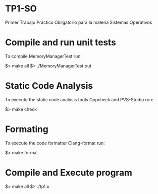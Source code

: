 # TP1-SO
Primer Trabajo Práctico Obligatorio para la materia Sistemas Operativos

# Compile and run unit tests

To compile MemoryManagerTest run:

$> make all
$> ./MemoryManagerTest.out

# Static Code Analysis

To execute the static code analysis tools Cppcheck and PVS-Studio run:

$> make check

# Formating

To execute the code formatter Clang-format run:

$> make format

# Compile and Execute program
$> make all
$> ./tp1.o


